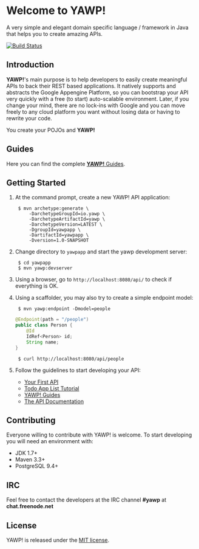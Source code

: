 # Welcome to YAWP!

A very simple and elegant domain specific language / framework in Java that helps you to create amazing APIs.

[![Build Status](https://travis-ci.org/feroult/yawp.svg)](https://travis-ci.org/feroult/yawp)

## Introduction

__YAWP!__'s main purpose is to help developers to easily create meaningful APIs to
back their REST based applications. It natively supports and abstracts the Google
Appengine Platform, so you can bootstrap your API very quickly with a free
(to start) auto-scalable environment. Later, if you change your mind, there are no
lock-ins with Google and you can move freely to any cloud platform you want without
losing data or having to rewrite your code.

You create your POJOs and __YAWP!__

## Guides

Here you can find the complete [__YAWP!__ Guides](http://yawp.io/guides).

## Getting Started

1. At the command prompt, create a new YAWP! API application:

        $ mvn archetype:generate \
            -DarchetypeGroupId=io.yawp \
            -DarchetypeArtifactId=yawp \
            -DarchetypeVersion=LATEST \
            -DgroupId=yawpapp \
            -DartifactId=yawpapp \
            -Dversion=1.0-SNAPSHOT            

2. Change directory to `yawpapp` and start the yawp development server:

        $ cd yawpapp
        $ mvn yawp:devserver

3. Using a browser, go to `http://localhost:8080/api/` to check if everything is OK.

4. Using a scaffolder, you may also try to create a simple endpoint model:

        $ mvn yawp:endpoint -Dmodel=people

    ``` java
    @Endpoint(path = "/people")
    public class Person {
        @Id
        IdRef<Person> id;        
        String name;
    }    
    ```
        $ curl http://localhost:8080/api/people

4. Follow the guidelines to start developing your API:
    * [Your First API](http://yawp.io/guides/getting-started/your-first-api)
    * [Todo App List Tutorial](http://yawp.io/guides/tutorials/todo-list-app)
    * [YAWP! Guides](http://yawp.io/guides)
    * [The API Documentation](http://yawp.io/guides/api/models)    

## Contributing

Everyone willing to contribute with YAWP! is welcome. To start developing you
will need an environment with:

* JDK 1.7+
* Maven 3.3+
* PostgreSQL 9.4+

## IRC

Feel free to contact the developers at the IRC channel __#yawp__ at __chat.freenode.net__

## License

YAWP! is released under the [MIT license](https://opensource.org/licenses/MIT).
